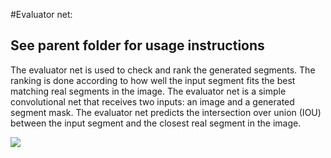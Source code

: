 ﻿#Evaluator net:
## See parent folder for usage instructions  
 The evaluator net is used to check and rank the generated segments. The ranking is done according to how well the input segment fits the best matching real segments in the image. The evaluator net is a simple convolutional net that receives two inputs: an image and a generated segment mask. The evaluator net predicts the intersection over union (IOU) between the input segment and the closest real segment in the image. 


![](/Figure.png)
